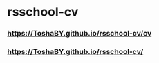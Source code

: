 # rsschool-cv

### https://ToshaBY.github.io/rsschool-cv/cv
### https://ToshaBY.github.io/rsschool-cv/